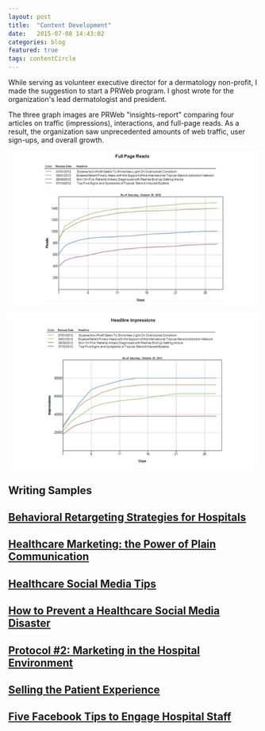 ```yaml
---
layout: post
title:  "Content Development"
date:   2015-07-08 14:43:02
categories: blog
featured: true
tags: contentCircle
---
```


While serving as volunteer executive director for a dermatology non-profit, I made the suggestion to start a PRWeb program. I ghost wrote for the organization's lead dermatologist and president.

The three graph images are PRWeb "insights-report" comparing four articles on traffic (impressions), interactions, and full-page reads.  As a result, the organization saw unprecedented amounts of web traffic, user sign-ups, and overall growth.


![Full Page Reads](/images/fullPageReads.png)


![Headline](/images/chartHeadline.png)

## Writing Samples

## [Behavioral Retargeting Strategies for Hospitals](/blogs/BehavioralRetargeting.pdf)

## [Healthcare Marketing: the Power of Plain Communication](/blogs/HealthcareMarketing.pdf)

## [Healthcare Social Media Tips](/blogs/HealthcareSocialMedia.pdf)

## [How to Prevent a Healthcare Social Media Disaster](/blogs/HealthcareSocialMediaDisaster.pdf)

## [Protocol #2: Marketing in the Hospital Environment](/blogs/Protocol.pdf)

## [Selling the Patient Experience](/blogs/PatientExperience.pdf)

## [Five Facebook Tips to Engage Hospital Staff](/blogs/FacebookTips.pdf)
